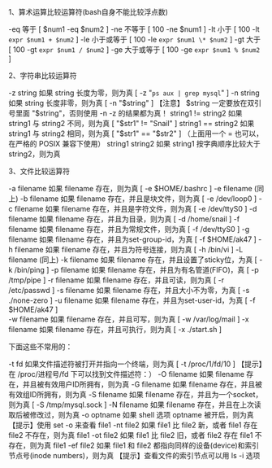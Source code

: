 1、算术运算比较运算符(bash自身不能比较浮点数)

-eq 等于          [ $num1 -eq $num2 ] 
-ne 不等于       [ 100   -ne $num1 ] 
-lt 小于          [ 100   -lt `expr $num1 + $num2` ] 
-le 小于或等于   [ 100   -le `expr $num1 \* $num2` ] 
-gt 大于          [ 100   -gt `expr $num1 / $num2` ] 
-ge 大于或等于   [ 100   -ge `expr $num1 % $num2` ] 

2、字符串比较运算符   

-z string  如果 string 长度为零，则为真 [ -z "`ps aux | grep mysql`" ] 
-n string  如果 string 长度非零，则为真  [ -n "$string" ] 
              【注意】 $string 一定要放在双引号里面 "$string"，否则使用 -n -z 的结果都为真！
string1 != string2  如果 string1 与 string2 不同，则为真  [ "$str1" != "Snail" ] 
string1 == string2  如果 string1 与 string2 相同，则为真 [ "$str1" == "$str2" ]
                    （上面用一个 = 也可以，在严格的 POSIX 兼容下使用）
string1  string2   如果 string1 按字典顺序比较大于 string2，则为真

3、文件比较运算符  

-a filename  如果 filename 存在，则为真                   [ -e $HOME/.bashrc ]
-e filename  (同上)
-b filename  如果 filename 存在，并且是块文件，则为真    [ -e /dev/loop0 ]
-c filename  如果 filename 存在，并且是字符文件，则为真   [ -e /dev/ttyS0 ]
-d filename  如果 filename 存在，并且为目录，则为真       [ -d /home/snail ] 
-f filename  如果 filename 存在，并且为常规文件，则为真   [ -f /dev/ttyS0 ]
-g filename  如果 filename 存在，并且为set-group-id，为真 [ -f $HOME/ak47 ]
-h filename  如果 filename 存在，并且为符号连接，则为真   [ -h /bin/vi ]
-L filename  (同上)
-k filename  如果 filename 存在，并且设置了sticky位，为真 [ -k /bin/ping ]
-p filename  如果 filename 存在，并且为有名管道(FIFO)，真 [ -p /tmp/pipe ]
-r filename  如果 filename 存在，并且可读，则为真         [ -r /etc/passwd ]
-s filename  如果 filename 存在，并且大小不为零，为真    [ -s ./none-zero ]
-u filename  如果 filename 存在，并且为set-user-id，为真  [ -f $HOME/ak47 ]       
-w filename  如果 filename 存在，并且可写，则为真         [ -w /var/log/mail ] 
-x filename  如果 filename 存在，并且可执行，则为真       [ -x ./start.sh ] 

下面这些不常用的：

-t fd        如果文件描述符被打开并指向一个终端，则为真   [ -t /proc/1/fd/10 ] 
              【提示】在 /proc/进程号/fd 下可以找到文件描述符：）
-O filename  如果 filename 存在，并且被有效用户ID所拥有，则为真
-G filename  如果 filename 存在，并且被有效组ID所拥有，则为真
-S filename  如果 filename 存在，并且为一个socket，则为真 [ -S /tmp/mysql.sock ]
-N filename  如果 filename 存在，并且在上次读取后被修改过，则为真
-o optname   如果 shell 选项 optname 被开启，则为真 
              【提示】使用 set -o 来查看
file1 -nt file2  如果 file1 比 file2 新，或者 file1 存在 file2 不存在，则为真
file1 -ot file2  如果 file1 比 file2 旧，或者 file2 存在 file1 不存在，则为真
file1 -ef file2  如果 file1 和 file2 都指向同样的设备(device)和索引节点号(inode numbers)，则为真 
              【提示】查看文件的索引节点可以用 ls -i 选项